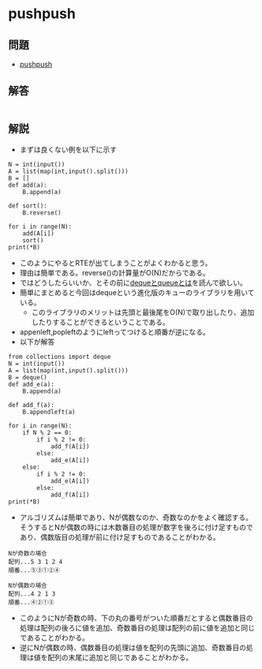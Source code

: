 # pushpush
## 問題
- [pushpush](https://atcoder.jp/contests/abc066/tasks/arc077_a)
## 解答
```
```
## 解説
- まずは良くない例を以下に示す
```
N = int(input())
A = list(map(int,input().split()))
B = []
def add(a):
    B.append(a)

def sort():
    B.reverse()

for i in range(N):
    add(A[i])
    sort()
print(*B)
```
- このようにやるとRTEが出てしまうことがよくわかると思う。
- 理由は簡単である。reverse()の計算量がO(N)だからである。
- ではどうしたらいいか、とその前に[dequeとqueueとは](deque.md)を読んで欲しい。
- 簡単にまとめると今回はdequeという進化版のキューのライブラリを用いている。
    - このライブラリのメリットは先頭と最後尾をO(N)で取り出したり、追加したりすることができるということである。
- appenleft,popleftのようにleftってつけると順番が逆になる。
- 以下が解答
```
from collections import deque
N = int(input())
A = list(map(int,input().split()))
B = deque()
def add_e(a):
    B.append(a)

def add_f(a):
    B.appendleft(a)

for i in range(N):
    if N % 2 == 0:
        if i % 2 != 0:
            add_f(A[i])
        else:
            add_e(A[i])
    else:
        if i % 2 != 0:
            add_e(A[i])
        else:
            add_f(A[i])
print(*B)
```
- アルゴリズムは簡単であり、Nが偶数なのか、奇数なのかをよく確認する。
そうするとNが偶数の時には木数番目の処理が数字を後ろに付け足すものであり、偶数版目の処理が前に付け足すものであることがわかる。
```
Nが奇数の場合
配列...5 3 1 2 4
順番...⑤③①②④

Nが偶数の場合
配列...4 2 1 3
順番...④②①③
```
- このようにNが奇数の時、下の丸の番号がついた順番だとすると偶数番目の処理は配列の後ろに値を追加、奇数番目の処理は配列の前に値を追加と同じであることがわかる。
- 逆にNが偶数の時、偶数番目の処理は値を配列の先頭に追加、奇数番目の処理は値を配列の末尾に追加と同じであることがわかる。